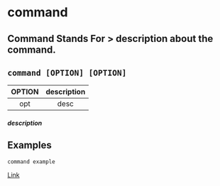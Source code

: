 # command

**Command Stands For** > description about the command.
---

` command [OPTION] [OPTION] `
---

| **OPTION** | description |
|:---:|:---:|
| opt | desc |

#### ***description***

## Examples
` command example `

[Link](URL)